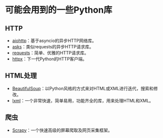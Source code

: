 # 可能会用到的一些Python库

## HTTP

- [aiohttp](https://github.com/aio-libs/aiohttp)：基于asyncio的异步HTTP网络库。
- [asks](https://github.com/theelous3/asks)：类似requests的异步HTTP请求库。
- [requests](https://github.com/psf/requests)：简单、优雅的HTTP请求库。
- [httpx](https://github.com/encode/httpx)：下一代Python的HTTP客户端。

## HTML处理

- [BeautifulSoup](http://www.crummy.com/software/BeautifulSoup/bs4/doc/)：以Python风格的方式来对HTML或XML进行迭代，搜索和修改。
- [lxml](http://lxml.de/)：一个非常快速，简单易用，功能齐全的库，用来处理HTML和XML。

## 爬虫

- [Scrapy](http://scrapy.org/)：一个快速高级的屏幕爬取及网页采集框架。